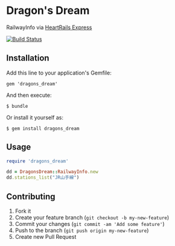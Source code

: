 # Dragon's Dream

RailwayInfo via [HeartRails Express](http://express.heartrails.com/)

[![Build Status](https://travis-ci.org/zakuni/dragons_dream.png)](https://travis-ci.org/zakuni/dragons_dream)

## Installation

Add this line to your application's Gemfile:

    gem 'dragons_dream'

And then execute:

    $ bundle

Or install it yourself as:

    $ gem install dragons_dream

## Usage

```ruby
require 'dragons_dream'

dd = DragonsDream::RailwayInfo.new
dd.stations_list("JR山手線")
```

## Contributing

1. Fork it
2. Create your feature branch (`git checkout -b my-new-feature`)
3. Commit your changes (`git commit -am 'Add some feature'`)
4. Push to the branch (`git push origin my-new-feature`)
5. Create new Pull Request
